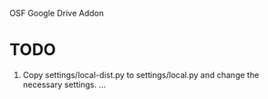 OSF Google Drive Addon

# TODO


1. Copy settings/local-dist.py to settings/local.py and change the necessary settings.
...
